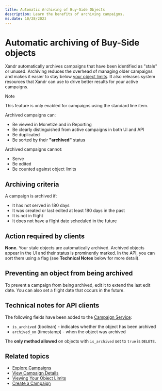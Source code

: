 ```yaml
---
title: Automatic Archiving of Buy-Side Objects
description: Learn the benefits of archiving campaigns.
ms.date: 10/28/2023
---
```



# Automatic archiving of Buy-Side objects

Xandr automatically archives campaigns that have
been identified as "stale" or unused. Archiving reduces the overhead of
managing older campaigns and makes it easier to stay below
[your object limits](viewing-your-object-limits.md). It also releases system resources that Xandr can use to drive better results for your active campaigns.

> [!NOTE]
> This feature is only enabled for campaigns using the standard line item.

Archived campaigns can:

- Be viewed in Monetize and in Reporting
- Be clearly distinguished from active campaigns in both UI and API
- Be duplicated
- Be sorted by their **"archived"** status

Archived campaigns cannot:

- Serve
- Be edited
- Be counted against object limits

## Archiving criteria

A campaign is archived if:

- It has not served in 180 days
- It was created or last edited at least 180 days in the past
- It is not in flight
- It does not have a flight date scheduled in the future

## Action required by clients

**None.** Your stale objects are automatically archived. Archived
objects appear in the UI and their status is
prominently marked. In the API, you can sort them using a flag (see
**Technical Notes** below for more detail).

## Preventing an object from being archived

To prevent a campaign from being archived, edit it to extend the last
edit date. You can also set a flight date that occurs in the future.

## Technical notes for API clients

The following fields have been added to the [Campaign Service](../digital-platform-api/campaign-service.md):

- `is_archived` (boolean) - indicates whether the object has been
  archived
- `archived_on` (timestamp) - when the object was archived

The **only method allowed** on objects with `is_archived` set to `true`
is `DELETE`.

## Related topics

- [Explore Campaigns](explore-campaigns.md)<a href="" class="xref"></a>
- [View Campaign Details](view-campaign-details.md)
- [Viewing Your Object Limits](viewing-your-object-limits.md)
- [Create a Campaign](create-a-campaign.md)
